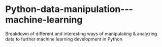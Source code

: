 # Python-data-manipulation---machine-learning
Breakdown of different and interesting ways of manipulating &amp; analyzing data to further machine learning development in Python 
